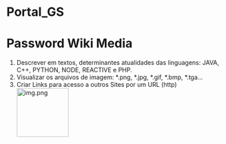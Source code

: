 # Portal_GS

# Password Wiki Media

1. Descrever em textos, determinantes atualidades das linguagens:
   JAVA, C++, PYTHON, NODE, REACTIVE e PHP.
2. Visualizar os arquivos de imagem: *.png, *.jpg, *.gif, *.bmp, *.tga...
3. Criar Links para acesso a outros Sites por um URL (http) <img alt="img.png" height="113" src="C:\Users\sanke\OneDrive\Documentos\GitHub\Portal_GS\Senha\img.png" title="&#39;&quot;Brasil&quot;&#39;" width="120"/>